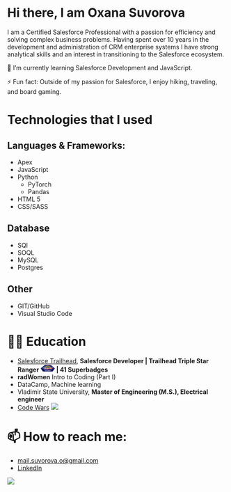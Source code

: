 
# Hi there, I am Oxana Suvorova 

I am a Certified Salesforce Professional with a passion for efficiency and solving complex business problems. Having spent over 10 years in the development and administration of CRM enterprise systems I have strong analytical skills and an interest in transitioning to the Salesforce ecosystem.

🌱 I’m currently learning Salesforce Development and JavaScript.
<!-- 🔭 I’m currently working on the [DGI-Portfolio Project](https://github.com/ManoolK/DGI-Portfolio). -->

⚡ Fun fact: Outside of my passion for Salesforce, I enjoy hiking, traveling, and board gaming.

<!-- # About me -->

# Technologies that I used

## Languages & Frameworks:
- Apex
- JavaScript
- Python
	- PyTorch
	- Pandas
- HTML 5
- CSS/SASS

## Database
- SQl
- SOQL
- MySQL
- Postgres

## Other
- GIT/GitHub
- Visual Studio Code 

# 👩‍🎓 Education 
- [Salesforce Trailhead](https://www.salesforce.com/trailblazer/suvorova), **Salesforce Developer | Trailhead Triple Star Ranger** <img src='/assets/triple-star-ranger.png' width='32' height='17'> **| 41 Superbadges**
- **radWomen** Intro to Coding (Part I)
- DataCamp, Machine learning
- Vladimir State University, **Master of Engineering (M.S.), Electrical engineer**  
- [Code Wars](https://www.codewars.com/users/manoolk) <img src="https://www.codewars.com/users/manoolk/badges/micro">

# 📫 How to reach me:
- <mail.suvorova.o@gmail.com>
- [LinkedIn](https://www.linkedin.com/in/suvorovaoxana/)  

[![](https://visitcount.itsvg.in/api?id=ManoolK&label=Profile%20Views&color=0&icon=0&pretty=false)](https://visitcount.itsvg.in)

<!--
Here are some ideas to get you started:

- 👯 I’m looking to collaborate on ...
- 🤔 I’m looking for help with ...
- 💬 Ask me about ...
- 😄 Pronouns: ...
-->

